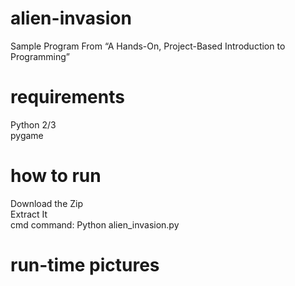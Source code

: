 # alien-invasion
 Sample Program From “A Hands-On, Project-Based Introduction to Programming”
# requirements
 Python 2/3 <br>
 pygame
# how to run
 Download the Zip <br>
 Extract It <br>
 cmd command: Python alien_invasion.py <br>
# run-time pictures

